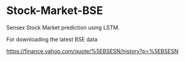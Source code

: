 # Stock-Market-BSE
Sensex Stock Market prediction using LSTM.

For downloading the latest BSE data

https://finance.yahoo.com/quote/%5EBSESN/history?p=%5EBSESN

